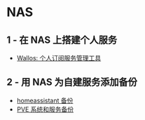 # NAS

## 1 - 在 NAS 上搭建个人服务

+ [Wallos: 个人订阅服务管理工具](./Wallos个人订阅服务管理工具.md)

## 2 - 用 NAS 为自建服务添加备份

+ [homeassistant 备份](./homeassistant系统备份到NAS.md)
+ [PVE 系统和服务备份](../PVE%20All-in-One%20实践/PVE%20系统备份备份到NAS(smb).md)
